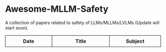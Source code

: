 # Awesome-MLLM-Safety
A collection of papers related to safety of LLMs/MLLMs/LVLMs (Update will start soon).

<table style="border-collapse: collapse; width: 100%;">
  <tr>
    <th style="border: 1px solid black; padding: 8px; width: 300px">Date</th>
    <th style="border: 1px solid black; padding: 8px; width: 400px"">Title</th>
    <th style="border: 1px solid black; padding: 8px; width: 300px"">Subject</th>
  </tr>
</table>
